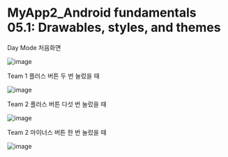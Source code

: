 # MyApp2_Android fundamentals 05.1: Drawables, styles, and themes


Day Mode 처음화면

![image](https://user-images.githubusercontent.com/70693435/124798178-08262600-df8e-11eb-8d03-0495a0d9b6f6.png)

Team 1 플러스 버튼 두 번 눌렀을 때

![image](https://user-images.githubusercontent.com/70693435/124798337-3146b680-df8e-11eb-8cb4-3c3cc90cf281.png)

Team 2 플러스 버튼 다섯 번 눌렀을 때

![image](https://user-images.githubusercontent.com/70693435/124798479-59ceb080-df8e-11eb-8b19-902bf95cd05e.png)

Team 2 마이너스 버튼 한 번 눌렀을 때 

![image](https://user-images.githubusercontent.com/70693435/124798550-6fdc7100-df8e-11eb-8443-85c869dd659c.png)
